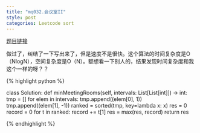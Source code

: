 ```yaml
---
title: "mq032.会议室II"
style: post
categories: Leetcode sort
---
```


[题目链接](https://leetcode-cn.com/problems/meeting-rooms-ii/)

做过了，纠结了一下写出来了，但是速度不是很快。这个算法的时间复杂度是O（NlogN），空间复杂度是O（N）。额想看一下别人的，结果发现时间复杂度和我这个一样的呀？？

{% highlight python %}

class Solution:
    def minMeetingRooms(self, intervals: List[List[int]]) -> int:
        tmp = []
        for elem in intervals:
            tmp.append((elem[0], 1))
            tmp.append((elem[1], -1))
        ranked = sorted(tmp, key=lambda x: x)
        res = 0
        record = 0
        for t in ranked:
            record += t[1]
            res = max(res, record)
        return res

{% endhighlight %}

